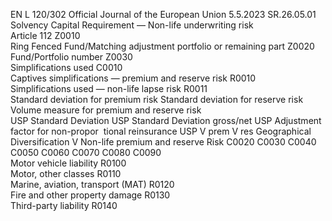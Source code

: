 EN  L 120/302 Official Journal of the European Union 5.5.2023
 SR.26.05.01  
Solvency Capital Requirement — Non-life underwriting risk  
Article 112  Z0010  
Ring Fenced Fund/Matching adjustment 
portfolio or remaining part  Z0020  
Fund/Portfolio number  Z0030  
Simplifications used  C0010  
Captives simplifications — premium and reserve 
risk  R0010  
Simplifications used — non-life lapse risk  R0011  
Standard deviation for premium risk  Standard 
deviation for 
reserve risk  Volume measure for premium and reserve risk  
USP 
Standard 
Deviation  USP 
Standard 
Deviation 
gross/net  USP 
Adjustment 
factor for 
non-propor ­
tional 
reinsurance  USP  V  prem  V  res  Geographical 
Diversification  V 
Non-life premium and reserve Risk  C0020  C0030  C0040  C0050  C0060  C0070  C0080  C0090  
Motor vehicle liability  R0100  
Motor, other classes  R0110  
Marine, aviation, transport (MAT)  R0120  
Fire and other property damage  R0130  
Third-party liability  R0140